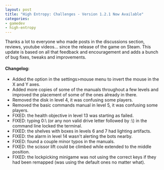 ```yaml
---
layout: post
title: "High Entropy: Challenges - Version 1.2.1 Now Available"
categories:
- gamedev
- high-entropy
---
```


<p>Thanks a lot to everyone who made posts in the discussions section, reviews, youtube videos... since the release of the game on Steam. This update is based on all that feedback and encouragement and adds a bunch of bug fixes, tweaks and improvements.
</p>
<h4>Changelog:</h4>
<ul><li>Added the option in the settings&gt;mouse menu to invert the mouse in the X and Y axes.    </li><li>Added more copies of some of the manuals throughout a few levels and improved the placement of some of the ones already in there.    </li><li>Removed the disk in level 4, it was confusing some players.    </li><li>Removed the basic commands manual in level 5, it was confusing some players.    </li><li>FIXED: the health objective in level 13 was starting as failed.    </li><li>FIXED: typing 0:\ (or any non valid drive letter followed by :\) in the command line locked the terminal.    </li><li>FIXED: the shelves with boxes in levels 6 and 7 had lighting artifacts.    </li><li>FIXED: the alarm in level 14 wasn't alerting the bots nearby.    </li><li>FIXED: found a couple minor typos in the manuals.    </li><li>FIXED: the scissor lift could be climbed while extended to the middle position.    </li><li>FIXED: the lockpicking minigame was not using the correct keys if they had been remapped (was using the default ones no matter what).    <span class="bb_spoiler"></span>    </li></ul>
